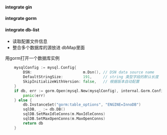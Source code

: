 

#### integrate gin



#### integrate gorm



#### integrate db-list
- 读取配置文件信息
- 整合多个数据库的源放进 dbMap里面

用gorm打开一个数据库实例
```go
	mysqlConfig := mysql.Config{
		DSN:                       m.Dsn(), // DSN data source name
		DefaultStringSize:         191,     // string 类型字段的默认长度
		SkipInitializeWithVersion: false,   // 根据版本自动配置
	}
	if db, err := gorm.Open(mysql.New(mysqlConfig), internal.Gorm.Config(m.Prefix, m.Singular)); err != nil {
		panic(err)
	} else {
		db.InstanceSet("gorm:table_options", "ENGINE=InnoDB")
		sqlDB, _ := db.DB()
		sqlDB.SetMaxIdleConns(m.MaxIdleConns)
		sqlDB.SetMaxOpenConns(m.MaxOpenConns)
		return db
	}
```



